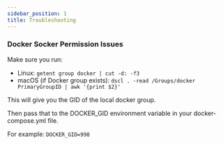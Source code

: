 ```yaml
---
sidebar_position: 1
title: Troubleshooting
---
```


### Docker Socker Permission Issues

Make sure you run:

- Linux: `getent group docker | cut -d: -f3`
- macOS (if Docker group exists): `dscl . -read /Groups/docker PrimaryGroupID | awk '{print $2}'`

This will give you the GID of the local docker group.

Then pass that to the DOCKER_GID environment variable in your docker-compose.yml file.

For example: `DOCKER_GID=998`
